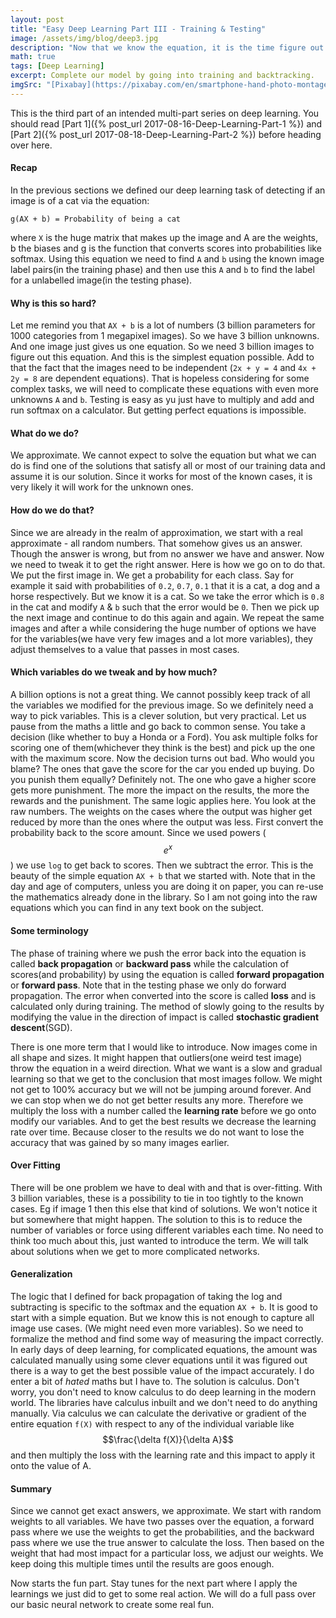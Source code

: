 ```yaml
---
layout: post
title: "Easy Deep Learning Part III - Training & Testing"
image: /assets/img/blog/deep3.jpg
description: "Now that we know the equation, it is the time figure out how to fill it up with all the knowns & solve it."
math: true
tags: [Deep Learning]
excerpt: Complete our model by going into training and backtracking.
imgSrc: "[Pixabay](https://pixabay.com/en/smartphone-hand-photo-montage-faces-1445489/)"
---
```


This is the third part of an intended multi-part series on deep learning. You should read [Part 1]({% post_url 2017-08-16-Deep-Learning-Part-1 %}) and [Part 2]({% post_url 2017-08-18-Deep-Learning-Part-2 %}) before heading over here.

#### Recap
In the previous sections we defined our deep learning task of detecting if an image is of a cat via the equation:

```
g(AX + b) = Probability of being a cat
```
where `X` is the huge matrix that makes up the image and A are the weights, b the biases and g is the function that converts scores into probabilities like softmax.
Using this equation we need to find `A` and `b` using the known image label pairs(in the training phase) and then use this `A` and `b` to find the label for a unlabelled image(in the testing phase).


#### Why is this so hard?
Let me remind you that `AX + b` is a lot of numbers (3 billion parameters for 1000 categories from 1 megapixel images). So we have 3 billion unknowns. And one image just gives us one equation. So we need 3 billion images to figure out this equation. And this is the simplest equation possible. Add to that the fact that the images need to be independent (`2x + y = 4` and `4x + 2y = 8` are dependent equations). That is hopeless considering for some complex tasks, we will need to complicate these equations with even more unknowns `A` and `b`. Testing is easy as yu just have to multiply and add and run softmax on a calculator. But getting perfect equations is impossible.

#### What do we do?
We approximate. We cannot expect to solve the equation but what we can do is find one of the solutions that satisfy all or most of our training data and assume it is our solution. Since it works for most of the known cases, it is very likely it will work for the unknown ones.

#### How do we do that?
Since we are already in the realm of approximation, we start with a real approximate - all random numbers. That somehow gives us an answer. Though the answer is wrong, but from no answer we have and answer. Now we need to tweak it to get the right answer. Here is how we go on to do that. We put the first image in. We get a probability for each class. Say for example it said with probabilities of `0.2`, `0.7`, `0.1` that it is a cat, a dog and a horse respectively. But we know it is a cat. So we take the error which is `0.8` in the cat and modify `A` & `b` such that the error would be `0`. Then we pick up the next image and continue to do this again and again. We repeat the same images and after a while considering the huge number of options we have for the variables(we have very few images and a lot more variables), they adjust themselves to a value that passes in most cases.

#### Which variables do we tweak and by how much?
A billion options is not a great thing. We cannot possibly keep track of all the variables we modified for the previous image. So we definitely need a way to pick variables. This is a clever solution, but very practical.
Let us pause from the maths a little and go back to common sense. You take a decision (like whether to buy a Honda or a Ford). You ask multiple folks for scoring one of them(whichever they think is the best) and pick up the one with the maximum score. Now the decision turns out bad. Who would you blame? The ones that gave the score for the car you ended up buying. Do you punish them equally? Definitely not. The one who gave a higher score gets more punishment. The more the impact on the results, the more the rewards and the punishment.
The same logic applies here. You look at the raw numbers. The weights on the cases where the output was higher get reduced by more than the ones where the output was less. First convert the probability back to the score amount. Since we used powers ($$e^x$$) we use `log` to get back to scores. Then we subtract the error. This is the beauty of the simple equation `AX + b` that we started with. Note that in the day and age of computers, unless you are doing it on paper, you can re-use the mathematics already done in the library. So I am not going into the raw equations which you can find in any text book on the subject.

#### Some terminology
The phase of training where we push the error back into the equation is called **back propagation** or **backward pass** while the calculation of scores(and probability) by using the equation is called **forward propagation** or **forward pass**. Note that in the testing phase we only do forward propagation. The error when converted into the score is called **loss** and is calculated only during training. The method of slowly going to the results by modifying the value in the direction of impact is called **stochastic gradient descent**(SGD).

There is one more term that I would like to introduce. Now images come in all shape and sizes. It might happen that outliers(one weird test image) throw the equation in a weird direction. What we want is a slow and gradual learning so that we get to the conclusion that most images follow. We might not get to 100% accuracy but we will not be jumping around forever. And we can stop when we do not get better results any more. Therefore we multiply the loss with a number called the **learning rate** before we go onto modify our variables. And to get the best results we decrease the learning rate over time. Because closer to the results we do not want to lose the accuracy that was gained by so many images earlier.

#### Over Fitting
There will be one problem we have to deal with and that is over-fitting. With 3 billion variables, these is a possibility to tie in too tightly to the known cases. Eg if image 1 then this else that kind of solutions. We won't notice it but somewhere that might happen. The solution to this is to reduce the number of variables or force using different variables each time. No need to think too much about this, just wanted to introduce the term. We will talk about solutions when we get to more complicated networks.


#### Generalization
The logic that I defined for back propagation of taking the log and subtracting is specific to the softmax and the equation `AX + b`. It is good to start with a simple equation. But we know this is not enough to capture all image use cases. (We might need even more variables). So we need to formalize the method and find some way of measuring the impact correctly. In early days of deep learning, for complicated equations, the amount was calculated manually using some clever equations until it was figured out there is a way to get the best possible value of the impact accurately. I do enter a bit of *hated* maths but I have to. The solution is calculus. Don't worry, you don't need to know calculus to do deep learning in the modern world. The libraries have calculus inbuilt and we don't need to do anything manually. Via calculus we can calculate the derivative or gradient of the entire equation `f(X)` with respect to any of the individual variable like $$\frac{\delta f(X)}{\delta A}$$ and then multiply the loss with the learning rate and this impact to apply it onto the value of A.

#### Summary
Since we cannot get exact answers, we approximate. We start with random weights to all variables. We have two passes over the equation, a forward pass where we use the weights to get the probabilities, and the backward pass where we use the true answer to calculate the loss. Then based on the weight that had most impact for a particular loss, we adjust our weights. We keep doing this multiple times until the results are goos enough.

Now starts the fun part. Stay tunes for the next part where I apply the learnings we just did to get to some real action. We will do a full pass over our basic neural network to create some real fun.
